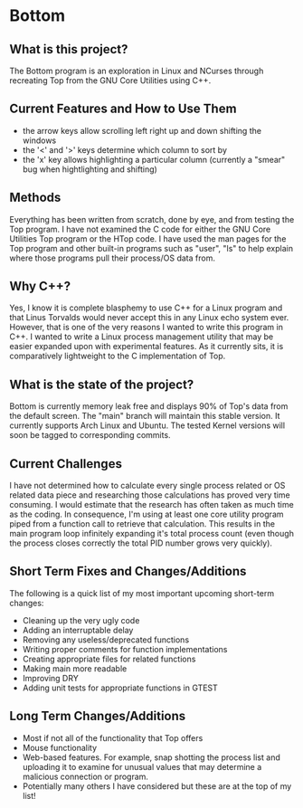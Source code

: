 # Bottom

## What is this project?
The Bottom program is an exploration in Linux and NCurses through recreating Top from the GNU Core Utilities using C++.

## Current Features and How to Use Them
- the arrow keys allow scrolling left right up and down shifting the windows
- the '<' and '>' keys determine which column to sort by
- the 'x' key allows highlighting a particular column (currently a "smear" bug when hightlighting and shifting)

## Methods
Everything has been written from scratch, done by eye, and from testing the Top program.  I have not examined the C code for either the GNU Core Utilities Top program or the HTop code.  I have used the man pages for the Top program and other built-in programs such as "user", "ls" to help explain where those programs pull their process/OS data from.

## Why C++?
Yes, I know it is complete blasphemy to use C++ for a Linux program and that Linus Torvalds would never accept this in any Linux echo system ever.  However, that is one of the very reasons I wanted to write this program in C++.  I wanted to write a Linux process management utility that may be easier expanded upon with experimental features.  As it currently sits, it is comparatively lightweight to the C implementation of Top.

## What is the state of the project?
Bottom is currently memory leak free and displays 90% of Top's data from the default screen.  The "main" branch will maintain this stable version.  It currently supports Arch Linux and Ubuntu.  The tested Kernel versions will soon be tagged to corresponding commits.

## Current Challenges
I have not determined how to calculate every single process related or OS related data piece and researching those calculations has proved very time consuming.  I would estimate that the research has often taken as much time as the coding. In consequence, I'm using at least one core utility program piped from a function call to retrieve that calculation.  This results in the main program loop infinitely expanding it's total process count (even though the process closes correctly the total PID number grows very quickly).

## Short Term Fixes and Changes/Additions
The following is a quick list of my most important upcoming short-term changes:
- Cleaning up the very ugly code
- Adding an interruptable delay
- Removing any useless/deprecated functions
- Writing proper comments for function implementations
- Creating appropriate files for related functions
- Making main more readable
- Improving DRY
- Adding unit tests for appropriate functions in GTEST

## Long Term Changes/Additions
- Most if not all of the functionality that Top offers
- Mouse functionality
- Web-based features.  For example, snap shotting the process list and uploading it to examine for unusual values that may determine a malicious connection or program.
- Potentially many others I have considered but these are at the top of my list!
